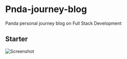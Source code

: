 # Pnda-journey-blog
Panda personal journey blog on Full Stack Development

## Starter
![Screenshot](https://i.gyazo.com/83bf49f84f60e9a8b40abe60de48246a.jpg)
